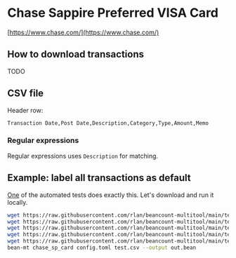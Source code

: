 # Chase Sappire Preferred VISA Card

[https://www.chase.com/](https://www.chase.com/)

## How to download transactions

TODO

## CSV file

Header row:

```csv
Transaction Date,Post Date,Description,Category,Type,Amount,Memo
```

### Regular expressions

Regular expressions uses `Description` for matching.

## Example: label all transactions as default

[One](https://github.com/rlan/beancount-multitool/tree/main/tests/data/chase_sp_card) of the automated tests does exactly this. Let's download and run it locally.

```sh
wget https://raw.githubusercontent.com/rlan/beancount-multitool/main/tests/data/chase_sp_card/config.toml
wget https://raw.githubusercontent.com/rlan/beancount-multitool/main/tests/data/chase_sp_card/credit_mapping.toml
wget https://raw.githubusercontent.com/rlan/beancount-multitool/main/tests/data/chase_sp_card/debit_mapping.toml
wget https://raw.githubusercontent.com/rlan/beancount-multitool/main/tests/data/chase_sp_card/test.bean
wget https://raw.githubusercontent.com/rlan/beancount-multitool/main/tests/data/chase_sp_card/test.csv
bean-mt chase_sp_card config.toml test.csv --output out.bean
```
